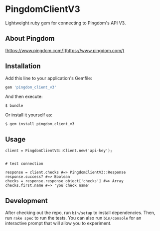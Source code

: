 # PingdomClientV3

Lightweight ruby gem for connecting to Pingdom's API V3.

## About Pingdom

[https://www.pingdom.com/](https://www.pingdom.com/)

## Installation

Add this line to your application's Gemfile:

```ruby
gem 'pingdom_client_v3'
```

And then execute:

    $ bundle

Or install it yourself as:

    $ gem install pingdom_client_v3

## Usage

```
client = PingdomClientV3::Client.new('api-key');


# test connection

response = client.checks #=> PingdomClientV3::Response
response.success? #=> Boolean
checks = response.response_object['checks'] #=> Array
checks.first.name #=> 'you check name'
```

## Development

After checking out the repo, run `bin/setup` to install dependencies. Then, run `rake spec` to run the tests. You can also run `bin/console` for an interactive prompt that will allow you to experiment.
